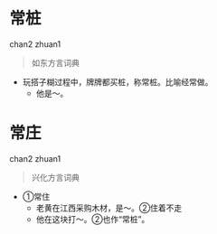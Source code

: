 # 常桩
chan2 zhuan1
> 如东方言词典
- 玩搭子糊过程中，牌牌都买桩，称常桩。比喻经常做。
  - 他是～。

# 常庄
chan2 zhuan1
> 兴化方言词典
- ①常住
  - 老黄在江西采购木材，是～。②住着不走
  - 他在这块打～。②也作“常桩”。
